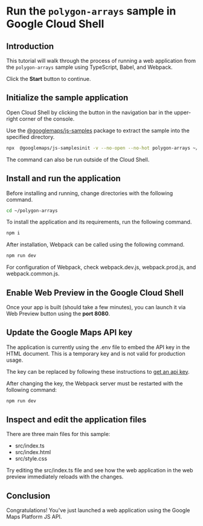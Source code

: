 # Run the `polygon-arrays` sample in Google Cloud Shell

<walkthrough-tutorial-duration duration="10"/>

## Introduction

This tutorial will walk through the process of running a web application from
the `polygon-arrays` sample using TypeScript, Babel, and Webpack.

Click the **Start** button to continue.

## Initialize the sample application

Open Cloud Shell by clicking the
<walkthrough-cloud-shell-icon></walkthrough-cloud-shell-icon> button in the
navigation bar in the upper-right corner of the console.

Use the [@googlemaps/js-samples](https://www.npmjs.com/package/@googlemaps/js-samples) package to 
extract the sample into the specified directory.

```bash
npx  @googlemaps/js-samplesinit -v --no-open --no-hot polygon-arrays ~/polygon-arrays
```

The command can also be run outside of the Cloud Shell.

## Install and run the application

Before installing and running, change directories with the following command.

```bash
cd ~/polygon-arrays
```

To install the application and its requirements, run the following command.

```bash
npm i
```

After installation, Webpack can be called using the following command.

```bash
npm run dev
```

For configuration of Webpack, check
<walkthrough-editor-open-file filePath="polygon-arrays/webpack.dev.js">webpack.dev.js</walkthrough-editor-open-file>,
<walkthrough-editor-open-file filePath="polygon-arrays/webpack.prod.js">webpack.prod.js</walkthrough-editor-open-file>,
and
<walkthrough-editor-open-file filePath="polygon-arrays/webpack.common.js">webpack.common.js</walkthrough-editor-open-file>.

## Enable Web Preview in the Google Cloud Shell

Once your app is built (should take a few minutes), you can launch it via
<walkthrough-spotlight-pointer target="cloudshell" spotlightId="devshell-web-preview-button">Web
Preview button</walkthrough-spotlight-pointer> using the **port 8080**.

## Update the Google Maps API key

The application is currently using the
<walkthrough-editor-open-file filePath="polygon-arrays/.env">.env</walkthrough-editor-open-file>
file to embed the API key in the HTML document. This is a temporary key and is
not valid for production usage.

The key can be replaced by following these instructions to
[get an api key](https://developers.google.com/maps/documentation/javascript/get-api-key).

After changing the key, the Webpack server must be restarted with the following
command:

```bash
npm run dev
```

## Inspect and edit the application files

There are three main files for this sample:

*   <walkthrough-editor-open-file filePath="polygon-arrays/src/index.ts">src/index.ts</walkthrough-editor-open-file>
*   <walkthrough-editor-open-file filePath="polygon-arrays/src/index.html">src/index.html</walkthrough-editor-open-file>
*   <walkthrough-editor-open-file filePath="polygon-arrays/src/style.css">src/style.css</walkthrough-editor-open-file>

Try editing the <walkthrough-editor-open-file filePath="polygon-arrays/src/index.ts">src/index.ts</walkthrough-editor-open-file> file and see how the web application in the web preview immediately reloads with the changes.

## Conclusion

<walkthrough-conclusion-trophy></walkthrough-conclusion-trophy>

Congratulations! You've just launched a web application using the Google Maps
Platform JS API.
